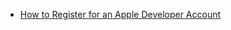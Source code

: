 * [How to Register for an Apple Developer Account](how-to-register-for-an-apple-developer-account.md)
